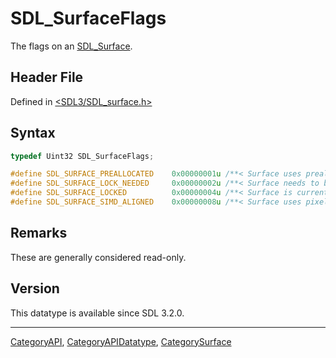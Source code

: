 # SDL_SurfaceFlags

The flags on an [SDL_Surface](SDL_Surface).

## Header File

Defined in [<SDL3/SDL_surface.h>](https://github.com/libsdl-org/SDL/blob/main/include/SDL3/SDL_surface.h)

## Syntax

```c
typedef Uint32 SDL_SurfaceFlags;

#define SDL_SURFACE_PREALLOCATED    0x00000001u /**< Surface uses preallocated pixel memory */
#define SDL_SURFACE_LOCK_NEEDED     0x00000002u /**< Surface needs to be locked to access pixels */
#define SDL_SURFACE_LOCKED          0x00000004u /**< Surface is currently locked */
#define SDL_SURFACE_SIMD_ALIGNED    0x00000008u /**< Surface uses pixel memory allocated with SDL_aligned_alloc() */
```

## Remarks

These are generally considered read-only.

## Version

This datatype is available since SDL 3.2.0.





----
[CategoryAPI](CategoryAPI), [CategoryAPIDatatype](CategoryAPIDatatype), [CategorySurface](CategorySurface)

